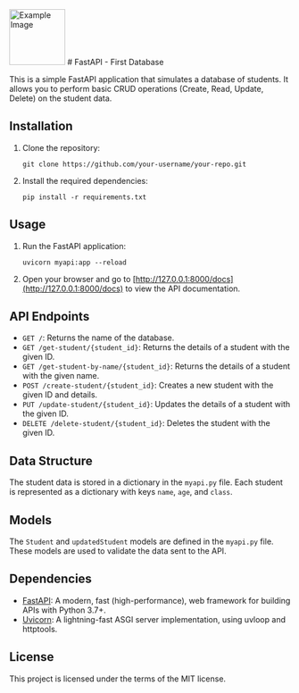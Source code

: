 <img src="[example.png](https://github.com/Tanvir-yzu/FastAPI/blob/main/screenshot-127.0.0.1_8000-2024.03.01-02_33_32.png)" alt="Example Image" style="height: 100px; width:100px;"/>
# FastAPI - First Database

This is a simple FastAPI application that simulates a database of students. It allows you to perform basic CRUD operations (Create, Read, Update, Delete) on the student data.

## Installation

1. Clone the repository:

    ```
    git clone https://github.com/your-username/your-repo.git
    ```

2. Install the required dependencies:

    ```
    pip install -r requirements.txt
    ```

## Usage

1. Run the FastAPI application:

    ```
    uvicorn myapi:app --reload
    ```

2. Open your browser and go to [http://127.0.0.1:8000/docs](http://127.0.0.1:8000/docs) to view the API documentation.

## API Endpoints

- `GET /`: Returns the name of the database.
- `GET /get-student/{student_id}`: Returns the details of a student with the given ID.
- `GET /get-student-by-name/{student_id}`: Returns the details of a student with the given name.
- `POST /create-student/{student_id}`: Creates a new student with the given ID and details.
- `PUT /update-student/{student_id}`: Updates the details of a student with the given ID.
- `DELETE /delete-student/{student_id}`: Deletes the student with the given ID.

## Data Structure

The student data is stored in a dictionary in the `myapi.py` file. Each student is represented as a dictionary with keys `name`, `age`, and `class`.

## Models

The `Student` and `updatedStudent` models are defined in the `myapi.py` file. These models are used to validate the data sent to the API.

## Dependencies

- [FastAPI](https://fastapi.tiangolo.com/): A modern, fast (high-performance), web framework for building APIs with Python 3.7+.
- [Uvicorn](https://www.uvicorn.org/): A lightning-fast ASGI server implementation, using uvloop and httptools.

## License

This project is licensed under the terms of the MIT license.
